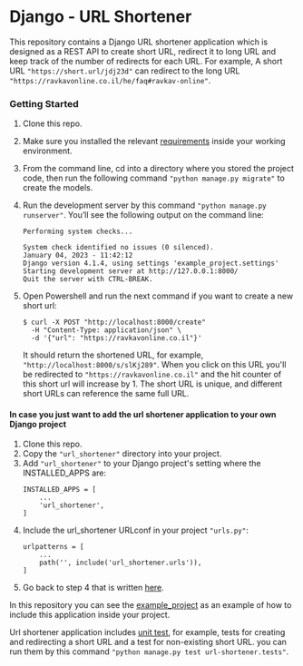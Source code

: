 # Django - URL Shortener
This repository contains a Django URL shortener application which is designed as a REST API to create short URL, redirect it to long URL and keep track of the number of redirects for each URL. 
For example, A short URL `"https://short.url/jdj23d"` can redirect to the long URL `"https://ravkavonline.co.il/he/faq#ravkav-online"`.

### Getting Started
1. Clone this repo.
2. Make sure you installed the relevant [requirements](requirements.txt) inside your working environment. 
3. From the command line, cd into a directory where you stored the project code, then run the following command `"python manage.py migrate"` to create the models.
4. <a id="step4"> Run </a> the development server by this command `"python manage.py runserver"`.
   You’ll see the following output on the command line:

   ```
   Performing system checks...
   
   System check identified no issues (0 silenced).
   January 04, 2023 - 11:42:12
   Django version 4.1.4, using settings 'example_project.settings'
   Starting development server at http://127.0.0.1:8000/
   Quit the server with CTRL-BREAK.
   ```
5. Open Powershell and run the next command if you want to create a new short url:
   ```
   $ curl -X POST "http://localhost:8000/create"
     -H "Content-Type: application/json" \
     -d '{"url": "https://ravkavonline.co.il"}'
   ```
   It should return the shortened URL, for example, `"http://localhost:8000/s/slKj289"`.
   When you click on this URL you'll be redirected to `"https://ravkavonline.co.il"` and the hit counter of this short url will increase by 1. The short URL is unique, and different short URLs can reference the same full URL. 

#### In case you just want to add the url shortener application to your own Django project
1. Clone this repo.
2. Copy the `"url_shortener"` directory into your project.
3. Add `"url_shortener"` to your Django project's setting where the INSTALLED_APPS are:
    ```
    INSTALLED_APPS = [
        ...
        'url_shortener',
    ]
    ```
4. Include the url_shortener URLconf in your project `"urls.py"`:
    ```
    urlpatterns = [
        ...
        path('', include('url_shortener.urls')),
    ]
    ```
5. Go back to step 4 that is written [here](#step4). 

In this repository you can see the [example_project](example_project) as an example of how to include this application inside your project. 

Url shortener application includes [unit test](url_shortener/tests.py), for example, tests for creating and redirecting a short URL and
a test for non-existing short URL. you can run them by this command `"python manage.py test url-shortener.tests"`.
